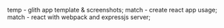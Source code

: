 temp - glith app template & screenshots;
match - create react app usage;
match - react with webpack and expressjs server; 
